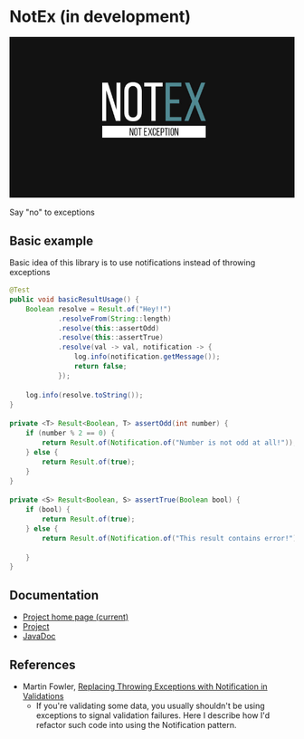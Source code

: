 # NotEx (in development)

![](assets/Not_Ex-Logo.jpg)

Say "no" to exceptions


## Basic example

Basic idea of this library is to use notifications instead of throwing exceptions

````java
@Test
public void basicResultUsage() {
    Boolean resolve = Result.of("Hey!!")
            .resolveFrom(String::length)
            .resolve(this::assertOdd)
            .resolve(this::assertTrue)
            .resolve(val -> val, notification -> {
                log.info(notification.getMessage());
                return false;
            });

    log.info(resolve.toString());
}

private <T> Result<Boolean, T> assertOdd(int number) {
    if (number % 2 == 0) {
        return Result.of(Notification.of("Number is not odd at all!"));
    } else {
        return Result.of(true);
    }
}

private <S> Result<Boolean, S> assertTrue(Boolean bool) {
    if (bool) {
        return Result.of(true);
    } else {
        return Result.of(Notification.of("This result contains error!"));

    }
}
````

## Documentation
* [Project home page (current)](http://apploidx.github.io/NotEx/)
* [Project](http://apploidx.github.io/NotEx/docs/)
* [JavaDoc](http://apploidx.github.io/NotEx/docs/apidocs/com/apploidxxx/notex/package-summary.html)

## References

* Martin Fowler, [Replacing Throwing Exceptions with Notification in Validations](https://martinfowler.com/articles/replaceThrowWithNotification.html)
  * If you're validating some data, you usually shouldn't be using exceptions to signal validation failures. Here I describe how I'd refactor such code into using the Notification pattern.
